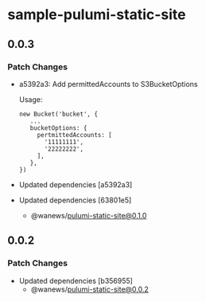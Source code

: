 # sample-pulumi-static-site

## 0.0.3

### Patch Changes

- a5392a3: Add permittedAccounts to S3BucketOptions

  Usage:

  ```
  new Bucket('bucket', {
     ...
     bucketOptions: {
       pertmittedAccounts: [
         '11111111',
         '22222222',
       ],
     },
  })
  ```

- Updated dependencies [a5392a3]
- Updated dependencies [63801e5]
  - @wanews/pulumi-static-site@0.1.0

## 0.0.2

### Patch Changes

- Updated dependencies [b356955]
  - @wanews/pulumi-static-site@0.0.2
